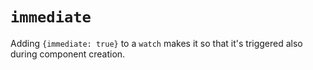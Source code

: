 # `immediate`
Adding `{immediate: true}` to a `watch` makes it so that it's triggered also during component creation.
